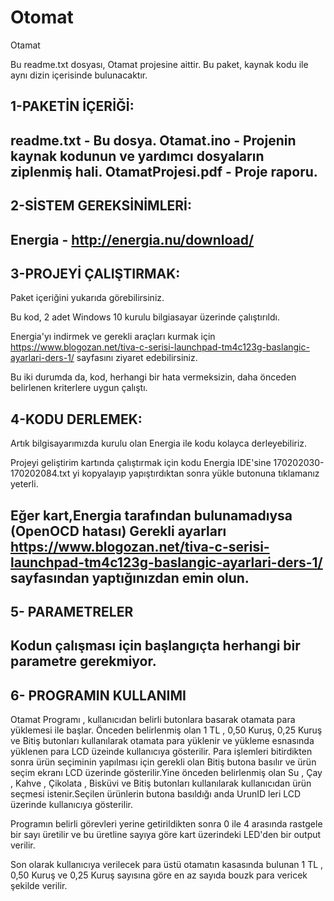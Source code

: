 # Otomat
Otamat

Bu readme.txt dosyası, Otamat projesine aittir.
Bu paket, kaynak kodu ile aynı dizin içerisinde bulunacaktır.


1-PAKETİN İÇERİĞİ:
----------
readme.txt - Bu dosya.
Otamat.ino - Projenin kaynak kodunun ve yardımcı dosyaların ziplenmiş hali.
OtamatProjesi.pdf - Proje raporu.
----------


2-SİSTEM GEREKSİNİMLERİ:
-------------------
Energia  - http://energia.nu/download/
-------------------


3-PROJEYİ ÇALIŞTIRMAK:
-------------------
Paket içeriğini yukarıda görebilirsiniz.

Bu kod, 2 adet Windows 10 kurulu bilgiasayar üzerinde  çalıştırıldı.

Energia'yı  indirmek  ve gerekli araçları kurmak için https://www.blogozan.net/tiva-c-serisi-launchpad-tm4c123g-baslangic-ayarlari-ders-1/ sayfasını ziyaret edebilirsiniz.

Bu iki durumda da, kod, herhangi bir hata vermeksizin, daha önceden
belirlenen kriterlere uygun çalıştı.


4-KODU DERLEMEK:
------------------
Artık bilgisayarımızda kurulu olan Energia ile kodu kolayca derleyebiliriz.

Projeyi geliştirim kartında çalıştırmak için kodu Energia IDE'sine 170202030-170202084.txt yi kopyalayıp yapıştırdıktan sonra yükle butonuna tıklamanız yeterli.

Eğer kart,Energia  tarafından bulunamadıysa (OpenOCD hatası) Gerekli ayarları https://www.blogozan.net/tiva-c-serisi-launchpad-tm4c123g-baslangic-ayarlari-ders-1/ sayfasından yaptığınızdan emin olun.
------------------


5- PARAMETRELER
---------------------------
Kodun çalışması için başlangıçta herhangi bir parametre gerekmiyor.
------------------


6- PROGRAMIN KULLANIMI
-----------------------------
Otamat Programı , kullanıcıdan belirli butonlara basarak otamata para yüklemesi ile başlar. Önceden belirlenmiş olan  1 TL , 0,50 Kuruş,  0,25 Kuruş ve Bitiş butonları kullanılarak otamata para yüklenir ve yükleme esnasında yüklenen para LCD üzeinde kullanıcıya gösterilir. Para işlemleri bitirdikten sonra ürün seçiminin yapılması için gerekli olan Bitiş butona basılır ve ürün seçim ekranı LCD üzerinde gösterilir.Yine önceden belirlenmiş olan Su , Çay , Kahve , Çikolata , Bisküvi ve Bitiş butonları kullanılarak kullanıcıdan ürün seçmesi istenir.Seçilen ürünlerin butona basıldığı anda  UrunID leri LCD üzerinde kullanıcıya gösterilir.

Programın belirli görevleri yerine getirildikten sonra  0 ile 4 arasında  rastgele bir sayı üretilir ve bu üretline sayıya göre kart üzerindeki LED'den bir output verilir.

Son olarak kullanıcıya verilecek para üstü otamatın kasasında bulunan 1 TL , 0,50 Kuruş  ve 0,25 Kuruş sayısına göre en az sayıda bouzk para vericek şekilde verilir.
